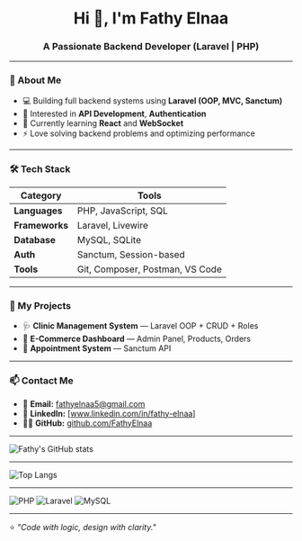 <h1 align="center">Hi 👋, I'm Fathy Elnaa</h1>
<h3 align="center">A Passionate Backend Developer (Laravel | PHP)</h3>

---

### 🚀 About Me
- 💻 Building full backend systems using **Laravel (OOP, MVC, Sanctum)**
- 🧩 Interested in **API Development**, **Authentication**
- 🌱 Currently learning **React** and **WebSocket**
- ⚡ Love solving backend problems and optimizing performance

---

### 🛠️ Tech Stack
| Category | Tools |
|-----------|--------|
| **Languages** | PHP, JavaScript, SQL |
| **Frameworks** | Laravel, Livewire |
| **Database** | MySQL, SQLite |
| **Auth** | Sanctum, Session-based |
| **Tools** | Git, Composer, Postman, VS Code |

---

### 🧰 My Projects
- 🩺 **Clinic Management System** — Laravel OOP + CRUD + Roles  
- 🛒 **E-Commerce Dashboard** — Admin Panel, Products, Orders  
- 📆 **Appointment System** — Sanctum API  

---

### 📫 Contact Me
- 📧 **Email:** fathyelnaa5@gmail.com  
- 💼 **LinkedIn:** [www.linkedin.com/in/fathy-elnaa]
- 🧑‍💻 **GitHub:** [github.com/FathyElnaa](https://github.com/FathyElnaa)

---

![Fathy's GitHub stats](https://github-readme-stats.vercel.app/api?username=FathyElnaa&show_icons=true&theme=tokyonight)

---

![Top Langs](https://github-readme-stats.vercel.app/api/top-langs/?username=FathyElnaa&layout=compact&theme=tokyonight)

---

![PHP](https://img.shields.io/badge/PHP-777BB4?style=for-the-badge&logo=php&logoColor=white)
![Laravel](https://img.shields.io/badge/Laravel-FF2D20?style=for-the-badge&logo=laravel&logoColor=white)
![MySQL](https://img.shields.io/badge/MySQL-4479A1?style=for-the-badge&logo=mysql&logoColor=white)

---
⭐ _"Code with logic, design with clarity."_
